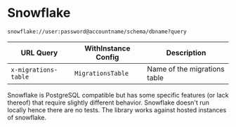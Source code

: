 # Snowflake

`snowflake://user:password@accountname/schema/dbname?query`

| URL Query  | WithInstance Config | Description |
|------------|---------------------|-------------|
| `x-migrations-table` | `MigrationsTable` | Name of the migrations table |

Snowflake is PostgreSQL compatible but has some specific features (or lack thereof) that require slightly different behavior.
Snowflake doesn't run locally hence there are no tests. The library works against hosted instances of snowflake.
